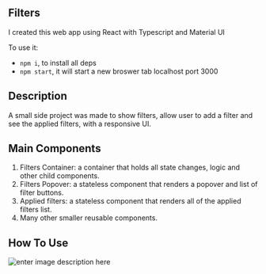 ## Filters

I created this web app using React with Typescript and Material UI

To use it:

 - `npm i`, to install all deps
 - `npm start`, it will start a new broswer tab localhost port 3000

## Description
A small side project was made to show filters, allow user to add a filter and see the applied filters, with a responsive UI.

## Main Components

 1. Filters Container: a container that holds all state changes, logic and other child components.
 2. Filters Popover: a stateless component that renders a popover and list of filter buttons.
 3. Applied filters: a stateless component that renders all of the applied filters list.
 4. Many other smaller reusable components.


## How To Use
![enter image description here](https://thumbs.gfycat.com/FastOldLeafhopper-size_restricted.gif)
